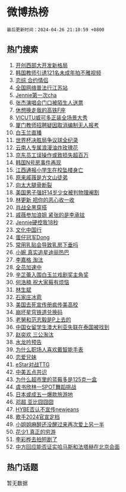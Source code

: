 # 微博热榜

`最后更新时间：2024-04-26 21:10:59 +0800`

## 热门搜索

1. [开创西部大开发新格局](https://m.weibo.cn/search?containerid=100103type%3D1%26t%3D10%26q%3D%23%E5%BC%80%E5%88%9B%E8%A5%BF%E9%83%A8%E5%A4%A7%E5%BC%80%E5%8F%91%E6%96%B0%E6%A0%BC%E5%B1%80%23&stream_entry_id=51&isnewpage=1&extparam=seat%3D1%26stream_entry_id%3D51%26c_type%3D51%26dgr%3D0%26pos%3D0%26cate%3D10103%26q%3D%2523%25E5%25BC%2580%25E5%2588%259B%25E8%25A5%25BF%25E9%2583%25A8%25E5%25A4%25A7%25E5%25BC%2580%25E5%258F%2591%25E6%2596%25B0%25E6%25A0%25BC%25E5%25B1%2580%2523%26filter_type%3Drealtimehot%26display_time%3D1714137058%26pre_seqid%3D17141370584830213662)
1. [韩国教师引诱121名未成年拍不雅视频](https://m.weibo.cn/search?containerid=100103type%3D1%26t%3D10%26q%3D%23%E9%9F%A9%E5%9B%BD%E6%95%99%E5%B8%88%E5%BC%95%E8%AF%B1121%E5%90%8D%E6%9C%AA%E6%88%90%E5%B9%B4%E6%8B%8D%E4%B8%8D%E9%9B%85%E8%A7%86%E9%A2%91%23&stream_entry_id=31&isnewpage=1&extparam=seat%3D1%26stream_entry_id%3D31%26lcate%3D5001%26realpos%3D1%26filter_type%3Drealtimehot%26dgr%3D0%26c_type%3D31%26flag%3D1%26pos%3D0%26cate%3D5001%26q%3D%2523%25E9%259F%25A9%25E5%259B%25BD%25E6%2595%2599%25E5%25B8%2588%25E5%25BC%2595%25E8%25AF%25B1121%25E5%2590%258D%25E6%259C%25AA%25E6%2588%2590%25E5%25B9%25B4%25E6%258B%258D%25E4%25B8%258D%25E9%259B%2585%25E8%25A7%2586%25E9%25A2%2591%2523%26band_rank%3D1%26display_time%3D1714137058%26pre_seqid%3D17141370584830213662)
1. [恋综 合约情侣](https://m.weibo.cn/search?containerid=100103type%3D1%26t%3D10%26q%3D%E6%81%8B%E7%BB%BC+%E5%90%88%E7%BA%A6%E6%83%85%E4%BE%A3&stream_entry_id=31&isnewpage=1&extparam=seat%3D1%26stream_entry_id%3D31%26lcate%3D5001%26realpos%3D2%26filter_type%3Drealtimehot%26dgr%3D0%26c_type%3D31%26flag%3D2%26pos%3D1%26cate%3D5001%26q%3D%25E6%2581%258B%25E7%25BB%25BC%2520%25E5%2590%2588%25E7%25BA%25A6%25E6%2583%2585%25E4%25BE%25A3%26band_rank%3D2%26display_time%3D1714137058%26pre_seqid%3D17141370584830213662)
1. [全国网络普法行江苏站](https://m.weibo.cn/search?containerid=100103type%3D1%26t%3D10%26q%3D%23%E5%85%A8%E5%9B%BD%E7%BD%91%E7%BB%9C%E6%99%AE%E6%B3%95%E8%A1%8C%E6%B1%9F%E8%8B%8F%E7%AB%99%23&stream_entry_id=31&isnewpage=1&extparam=seat%3D1%26stream_entry_id%3D31%26lcate%3D5001%26realpos%3D3%26filter_type%3Drealtimehot%26dgr%3D0%26c_type%3D31%26flag%3D0%26pos%3D2%26cate%3D5001%26q%3D%2523%25E5%2585%25A8%25E5%259B%25BD%25E7%25BD%2591%25E7%25BB%259C%25E6%2599%25AE%25E6%25B3%2595%25E8%25A1%258C%25E6%25B1%259F%25E8%258B%258F%25E7%25AB%2599%2523%26band_rank%3D3%26display_time%3D1714137058%26pre_seqid%3D17141370584830213662)
1. [Jennie第一次cha](https://m.weibo.cn/search?containerid=100103type%3D1%26t%3D10%26q%3D%23Jennie%E7%AC%AC%E4%B8%80%E6%AC%A1cha%23&stream_entry_id=31&isnewpage=1&extparam=seat%3D1%26stream_entry_id%3D31%26lcate%3D5001%26realpos%3D4%26filter_type%3Drealtimehot%26dgr%3D0%26c_type%3D31%26flag%3D1%26pos%3D3%26cate%3D5001%26q%3D%2523Jennie%25E7%25AC%25AC%25E4%25B8%2580%25E6%25AC%25A1cha%2523%26band_rank%3D4%26display_time%3D1714137058%26pre_seqid%3D17141370584830213662)
1. [张杰演唱会门口被陌生人送票](https://m.weibo.cn/search?containerid=100103type%3D1%26t%3D10%26q%3D%23%E5%BC%A0%E6%9D%B0%E6%BC%94%E5%94%B1%E4%BC%9A%E9%97%A8%E5%8F%A3%E8%A2%AB%E9%99%8C%E7%94%9F%E4%BA%BA%E9%80%81%E7%A5%A8%23&stream_entry_id=31&isnewpage=1&extparam=seat%3D1%26stream_entry_id%3D31%26lcate%3D5001%26realpos%3D5%26filter_type%3Drealtimehot%26dgr%3D0%26c_type%3D31%26flag%3D1%26pos%3D4%26cate%3D5001%26q%3D%2523%25E5%25BC%25A0%25E6%259D%25B0%25E6%25BC%2594%25E5%2594%25B1%25E4%25BC%259A%25E9%2597%25A8%25E5%258F%25A3%25E8%25A2%25AB%25E9%2599%258C%25E7%2594%259F%25E4%25BA%25BA%25E9%2580%2581%25E7%25A5%25A8%2523%26band_rank%3D5%26display_time%3D1714137058%26pre_seqid%3D17141370584830213662)
1. [休想换走我的高铁F座](https://m.weibo.cn/search?containerid=100103type%3D1%26t%3D10%26q%3D%23%E4%BC%91%E6%83%B3%E6%8D%A2%E8%B5%B0%E6%88%91%E7%9A%84%E9%AB%98%E9%93%81F%E5%BA%A7%23&stream_entry_id=31&isnewpage=1&extparam=seat%3D1%26stream_entry_id%3D31%26lcate%3D5001%26realpos%3D6%26filter_type%3Drealtimehot%26dgr%3D0%26c_type%3D31%26flag%3D0%26pos%3D5%26cate%3D5001%26q%3D%2523%25E4%25BC%2591%25E6%2583%25B3%25E6%258D%25A2%25E8%25B5%25B0%25E6%2588%2591%25E7%259A%2584%25E9%25AB%2598%25E9%2593%2581F%25E5%25BA%25A7%2523%26band_rank%3D6%26display_time%3D1714137058%26pre_seqid%3D17141370584830213662)
1. [VICUTU威可多正装全场景大秀](https://m.weibo.cn/search?containerid=100103type%3D1%26t%3D10%26q%3D%23VICUTU%E5%A8%81%E5%8F%AF%E5%A4%9A%E6%AD%A3%E8%A3%85%E5%85%A8%E5%9C%BA%E6%99%AF%E5%A4%A7%E7%A7%80%23&stream_entry_id=31&isnewpage=1&extparam=seat%3D1%26stream_entry_id%3D31%26lcate%3D5001%26dgr%3D0%26band_rank%3D7%26filter_type%3Drealtimehot%26c_type%3D31%26is_ad_pos%3D1%26cate%3D5001%26pos%3D6%26topic_ad%3D1%26q%3D%2523VICUTU%25E5%25A8%2581%25E5%258F%25AF%25E5%25A4%259A%25E6%25AD%25A3%25E8%25A3%2585%25E5%2585%25A8%25E5%259C%25BA%25E6%2599%25AF%25E5%25A4%25A7%25E7%25A7%2580%2523%26adid%3D232788%26display_time%3D1714137058%26pre_seqid%3D17141370584830213662)
1. [厦门教师招聘疑因取消编制无人报考](https://m.weibo.cn/search?containerid=100103type%3D1%26t%3D10%26q%3D%23%E5%8E%A6%E9%97%A8%E6%95%99%E5%B8%88%E6%8B%9B%E8%81%98%E7%96%91%E5%9B%A0%E5%8F%96%E6%B6%88%E7%BC%96%E5%88%B6%E6%97%A0%E4%BA%BA%E6%8A%A5%E8%80%83%23&stream_entry_id=31&isnewpage=1&extparam=seat%3D1%26stream_entry_id%3D31%26lcate%3D5001%26realpos%3D7%26filter_type%3Drealtimehot%26dgr%3D0%26c_type%3D31%26flag%3D0%26pos%3D7%26cate%3D5001%26q%3D%2523%25E5%258E%25A6%25E9%2597%25A8%25E6%2595%2599%25E5%25B8%2588%25E6%258B%259B%25E8%2581%2598%25E7%2596%2591%25E5%259B%25A0%25E5%258F%2596%25E6%25B6%2588%25E7%25BC%2596%25E5%2588%25B6%25E6%2597%25A0%25E4%25BA%25BA%25E6%258A%25A5%25E8%2580%2583%2523%26band_rank%3D7%26display_time%3D1714137058%26pre_seqid%3D17141370584830213662)
1. [白玉兰直播](https://m.weibo.cn/search?containerid=100103type%3D1%26t%3D10%26q%3D%E7%99%BD%E7%8E%89%E5%85%B0%E7%9B%B4%E6%92%AD&stream_entry_id=31&isnewpage=1&extparam=seat%3D1%26stream_entry_id%3D31%26lcate%3D5001%26realpos%3D8%26filter_type%3Drealtimehot%26dgr%3D0%26c_type%3D31%26flag%3D0%26pos%3D8%26cate%3D5001%26q%3D%25E7%2599%25BD%25E7%258E%2589%25E5%2585%25B0%25E7%259B%25B4%25E6%2592%25AD%26band_rank%3D8%26display_time%3D1714137058%26pre_seqid%3D17141370584830213662)
1. [世界杯决胜局争议球全纪录](https://m.weibo.cn/search?containerid=100103type%3D1%26t%3D10%26q%3D%E4%B8%96%E7%95%8C%E6%9D%AF%E5%86%B3%E8%83%9C%E5%B1%80%E4%BA%89%E8%AE%AE%E7%90%83%E5%85%A8%E7%BA%AA%E5%BD%95&stream_entry_id=31&isnewpage=1&extparam=seat%3D1%26stream_entry_id%3D31%26lcate%3D5001%26realpos%3D9%26filter_type%3Drealtimehot%26dgr%3D0%26c_type%3D31%26flag%3D1%26pos%3D9%26cate%3D5001%26q%3D%25E4%25B8%2596%25E7%2595%258C%25E6%259D%25AF%25E5%2586%25B3%25E8%2583%259C%25E5%25B1%2580%25E4%25BA%2589%25E8%25AE%25AE%25E7%2590%2583%25E5%2585%25A8%25E7%25BA%25AA%25E5%25BD%2595%26band_rank%3D9%26display_time%3D1714137058%26pre_seqid%3D17141370584830213662)
1. [云南人专属浪漫油炸玫瑰花](https://m.weibo.cn/search?containerid=100103type%3D1%26t%3D10%26q%3D%23%E4%BA%91%E5%8D%97%E4%BA%BA%E4%B8%93%E5%B1%9E%E6%B5%AA%E6%BC%AB%E6%B2%B9%E7%82%B8%E7%8E%AB%E7%91%B0%E8%8A%B1%23&stream_entry_id=31&isnewpage=1&extparam=seat%3D1%26stream_entry_id%3D31%26lcate%3D5001%26realpos%3D10%26filter_type%3Drealtimehot%26dgr%3D0%26c_type%3D31%26flag%3D32768%26pos%3D10%26cate%3D5001%26q%3D%2523%25E4%25BA%2591%25E5%258D%2597%25E4%25BA%25BA%25E4%25B8%2593%25E5%25B1%259E%25E6%25B5%25AA%25E6%25BC%25AB%25E6%25B2%25B9%25E7%2582%25B8%25E7%258E%25AB%25E7%2591%25B0%25E8%258A%25B1%2523%26band_rank%3D10%26display_time%3D1714137058%26pre_seqid%3D17141370584830213662)
1. [京东员工误操作或致损失超百万](https://m.weibo.cn/search?containerid=100103type%3D1%26t%3D10%26q%3D%23%E4%BA%AC%E4%B8%9C%E5%91%98%E5%B7%A5%E8%AF%AF%E6%93%8D%E4%BD%9C%E6%88%96%E8%87%B4%E6%8D%9F%E5%A4%B1%E8%B6%85%E7%99%BE%E4%B8%87%23&stream_entry_id=31&isnewpage=1&extparam=seat%3D1%26stream_entry_id%3D31%26lcate%3D5001%26realpos%3D11%26filter_type%3Drealtimehot%26dgr%3D0%26c_type%3D31%26flag%3D2%26pos%3D11%26cate%3D5001%26q%3D%2523%25E4%25BA%25AC%25E4%25B8%259C%25E5%2591%2598%25E5%25B7%25A5%25E8%25AF%25AF%25E6%2593%258D%25E4%25BD%259C%25E6%2588%2596%25E8%2587%25B4%25E6%258D%259F%25E5%25A4%25B1%25E8%25B6%2585%25E7%2599%25BE%25E4%25B8%2587%2523%26band_rank%3D11%26display_time%3D1714137058%26pre_seqid%3D17141370584830213662)
1. [韩国N号房事件再现](https://m.weibo.cn/search?containerid=100103type%3D1%26t%3D10%26q%3D%23%E9%9F%A9%E5%9B%BDN%E5%8F%B7%E6%88%BF%E4%BA%8B%E4%BB%B6%E5%86%8D%E7%8E%B0%23&stream_entry_id=31&isnewpage=1&extparam=seat%3D1%26stream_entry_id%3D31%26lcate%3D5001%26realpos%3D12%26filter_type%3Drealtimehot%26dgr%3D0%26c_type%3D31%26flag%3D2%26pos%3D12%26cate%3D5001%26q%3D%2523%25E9%259F%25A9%25E5%259B%25BDN%25E5%258F%25B7%25E6%2588%25BF%25E4%25BA%258B%25E4%25BB%25B6%25E5%2586%258D%25E7%258E%25B0%2523%26band_rank%3D12%26display_time%3D1714137058%26pre_seqid%3D17141370584830213662)
1. [江西通报小学生在校坠楼身亡](https://m.weibo.cn/search?containerid=100103type%3D1%26t%3D10%26q%3D%23%E6%B1%9F%E8%A5%BF%E9%80%9A%E6%8A%A5%E5%B0%8F%E5%AD%A6%E7%94%9F%E5%9C%A8%E6%A0%A1%E5%9D%A0%E6%A5%BC%E8%BA%AB%E4%BA%A1%23&stream_entry_id=31&isnewpage=1&extparam=seat%3D1%26stream_entry_id%3D31%26lcate%3D5001%26realpos%3D13%26filter_type%3Drealtimehot%26dgr%3D0%26c_type%3D31%26flag%3D1%26pos%3D13%26cate%3D5001%26q%3D%2523%25E6%25B1%259F%25E8%25A5%25BF%25E9%2580%259A%25E6%258A%25A5%25E5%25B0%258F%25E5%25AD%25A6%25E7%2594%259F%25E5%259C%25A8%25E6%25A0%25A1%25E5%259D%25A0%25E6%25A5%25BC%25E8%25BA%25AB%25E4%25BA%25A1%2523%26band_rank%3D13%26display_time%3D1714137058%26pre_seqid%3D17141370584830213662)
1. [原来戚薇是方文山徒弟](https://m.weibo.cn/search?containerid=100103type%3D1%26t%3D10%26q%3D%23%E5%8E%9F%E6%9D%A5%E6%88%9A%E8%96%87%E6%98%AF%E6%96%B9%E6%96%87%E5%B1%B1%E5%BE%92%E5%BC%9F%23&stream_entry_id=31&isnewpage=1&extparam=seat%3D1%26stream_entry_id%3D31%26lcate%3D5001%26realpos%3D14%26filter_type%3Drealtimehot%26dgr%3D0%26c_type%3D31%26flag%3D2%26pos%3D14%26cate%3D5001%26q%3D%2523%25E5%258E%259F%25E6%259D%25A5%25E6%2588%259A%25E8%2596%2587%25E6%2598%25AF%25E6%2596%25B9%25E6%2596%2587%25E5%25B1%25B1%25E5%25BE%2592%25E5%25BC%259F%2523%26band_rank%3D14%26display_time%3D1714137058%26pre_seqid%3D17141370584830213662)
1. [向太大腿骨断裂](https://m.weibo.cn/search?containerid=100103type%3D1%26t%3D10%26q%3D%23%E5%90%91%E5%A4%AA%E5%A4%A7%E8%85%BF%E9%AA%A8%E6%96%AD%E8%A3%82%23&stream_entry_id=31&isnewpage=1&extparam=seat%3D1%26stream_entry_id%3D31%26lcate%3D5001%26realpos%3D15%26filter_type%3Drealtimehot%26dgr%3D0%26c_type%3D31%26flag%3D2%26pos%3D15%26cate%3D5001%26q%3D%2523%25E5%2590%2591%25E5%25A4%25AA%25E5%25A4%25A7%25E8%2585%25BF%25E9%25AA%25A8%25E6%2596%25AD%25E8%25A3%2582%2523%26band_rank%3D15%26display_time%3D1714137058%26pre_seqid%3D17141370584830213662)
1. [美国男子强奸14岁少女被判物理阉割](https://m.weibo.cn/search?containerid=100103type%3D1%26t%3D10%26q%3D%23%E7%BE%8E%E5%9B%BD%E7%94%B7%E5%AD%90%E5%BC%BA%E5%A5%B814%E5%B2%81%E5%B0%91%E5%A5%B3%E8%A2%AB%E5%88%A4%E7%89%A9%E7%90%86%E9%98%89%E5%89%B2%23&stream_entry_id=31&isnewpage=1&extparam=seat%3D1%26stream_entry_id%3D31%26lcate%3D5001%26realpos%3D16%26filter_type%3Drealtimehot%26dgr%3D0%26c_type%3D31%26flag%3D0%26pos%3D16%26cate%3D5001%26q%3D%2523%25E7%25BE%258E%25E5%259B%25BD%25E7%2594%25B7%25E5%25AD%2590%25E5%25BC%25BA%25E5%25A5%25B814%25E5%25B2%2581%25E5%25B0%2591%25E5%25A5%25B3%25E8%25A2%25AB%25E5%2588%25A4%25E7%2589%25A9%25E7%2590%2586%25E9%2598%2589%25E5%2589%25B2%2523%26band_rank%3D16%26display_time%3D1714137058%26pre_seqid%3D17141370584830213662)
1. [林更新 把你的恶心收一收](https://m.weibo.cn/search?containerid=100103type%3D1%26t%3D10%26q%3D%E6%9E%97%E6%9B%B4%E6%96%B0+%E6%8A%8A%E4%BD%A0%E7%9A%84%E6%81%B6%E5%BF%83%E6%94%B6%E4%B8%80%E6%94%B6&stream_entry_id=31&isnewpage=1&extparam=seat%3D1%26stream_entry_id%3D31%26lcate%3D5001%26realpos%3D17%26filter_type%3Drealtimehot%26dgr%3D0%26c_type%3D31%26flag%3D2%26pos%3D17%26cate%3D5001%26q%3D%25E6%259E%2597%25E6%259B%25B4%25E6%2596%25B0%2520%25E6%258A%258A%25E4%25BD%25A0%25E7%259A%2584%25E6%2581%25B6%25E5%25BF%2583%25E6%2594%25B6%25E4%25B8%2580%25E6%2594%25B6%26band_rank%3D17%26display_time%3D1714137058%26pre_seqid%3D17141370584830213662)
1. [肖战全黑穿搭](https://m.weibo.cn/search?containerid=100103type%3D1%26t%3D10%26q%3D%23%E8%82%96%E6%88%98%E5%85%A8%E9%BB%91%E7%A9%BF%E6%90%AD%23&stream_entry_id=31&isnewpage=1&extparam=seat%3D1%26stream_entry_id%3D31%26lcate%3D5001%26realpos%3D18%26filter_type%3Drealtimehot%26dgr%3D0%26c_type%3D31%26flag%3D1%26pos%3D18%26cate%3D5001%26q%3D%2523%25E8%2582%2596%25E6%2588%2598%25E5%2585%25A8%25E9%25BB%2591%25E7%25A9%25BF%25E6%2590%25AD%2523%26band_rank%3D18%26display_time%3D1714137058%26pre_seqid%3D17141370584830213662)
1. [戚薇参加浪姐 紧张的是李承铉](https://m.weibo.cn/search?containerid=100103type%3D1%26t%3D10%26q%3D%E6%88%9A%E8%96%87%E5%8F%82%E5%8A%A0%E6%B5%AA%E5%A7%90+%E7%B4%A7%E5%BC%A0%E7%9A%84%E6%98%AF%E6%9D%8E%E6%89%BF%E9%93%89&stream_entry_id=31&isnewpage=1&extparam=seat%3D1%26stream_entry_id%3D31%26lcate%3D5001%26realpos%3D19%26filter_type%3Drealtimehot%26dgr%3D0%26c_type%3D31%26flag%3D1%26pos%3D19%26cate%3D5001%26q%3D%25E6%2588%259A%25E8%2596%2587%25E5%258F%2582%25E5%258A%25A0%25E6%25B5%25AA%25E5%25A7%2590%2520%25E7%25B4%25A7%25E5%25BC%25A0%25E7%259A%2584%25E6%2598%25AF%25E6%259D%258E%25E6%2589%25BF%25E9%2593%2589%26band_rank%3D19%26display_time%3D1714137058%26pre_seqid%3D17141370584830213662)
1. [Jennie硬控我18秒](https://m.weibo.cn/search?containerid=100103type%3D1%26t%3D10%26q%3D%23Jennie%E7%A1%AC%E6%8E%A7%E6%88%9118%E7%A7%92%23&stream_entry_id=31&isnewpage=1&extparam=seat%3D1%26stream_entry_id%3D31%26lcate%3D5001%26realpos%3D20%26filter_type%3Drealtimehot%26dgr%3D0%26c_type%3D31%26flag%3D0%26pos%3D20%26cate%3D5001%26q%3D%2523Jennie%25E7%25A1%25AC%25E6%258E%25A7%25E6%2588%259118%25E7%25A7%2592%2523%26band_rank%3D20%26display_time%3D1714137058%26pre_seqid%3D17141370584830213662)
1. [文化中国行](https://m.weibo.cn/search?containerid=100103type%3D1%26t%3D10%26q%3D%23%E6%96%87%E5%8C%96%E4%B8%AD%E5%9B%BD%E8%A1%8C%23&stream_entry_id=31&isnewpage=1&extparam=seat%3D1%26stream_entry_id%3D31%26lcate%3D5001%26realpos%3D21%26filter_type%3Drealtimehot%26dgr%3D0%26c_type%3D31%26flag%3D0%26pos%3D21%26cate%3D5001%26q%3D%2523%25E6%2596%2587%25E5%258C%2596%25E4%25B8%25AD%25E5%259B%25BD%25E8%25A1%258C%2523%26band_rank%3D21%26display_time%3D1714137058%26pre_seqid%3D17141370584830213662)
1. [蛋仔冠军Dong](https://m.weibo.cn/search?containerid=100103type%3D1%26t%3D10%26q%3D%23%E8%9B%8B%E4%BB%94%E5%86%A0%E5%86%9BDong%23&stream_entry_id=31&isnewpage=1&extparam=seat%3D1%26stream_entry_id%3D31%26lcate%3D5001%26realpos%3D22%26dgr%3D0%26filter_type%3Drealtimehot%26c_type%3D31%26adid%3D232662%26flag%3D0%26pos%3D22%26cate%3D5001%26q%3D%2523%25E8%259B%258B%25E4%25BB%2594%25E5%2586%25A0%25E5%2586%259BDong%2523%26band_rank%3D22%26display_time%3D1714137058%26pre_seqid%3D17141370584830213662)
1. [常用乳贴会导致乳房下垂吗](https://m.weibo.cn/search?containerid=100103type%3D1%26t%3D10%26q%3D%23%E5%B8%B8%E7%94%A8%E4%B9%B3%E8%B4%B4%E4%BC%9A%E5%AF%BC%E8%87%B4%E4%B9%B3%E6%88%BF%E4%B8%8B%E5%9E%82%E5%90%97%23&stream_entry_id=31&isnewpage=1&extparam=seat%3D1%26stream_entry_id%3D31%26lcate%3D5001%26realpos%3D23%26filter_type%3Drealtimehot%26dgr%3D0%26c_type%3D31%26flag%3D2%26pos%3D23%26cate%3D5001%26q%3D%2523%25E5%25B8%25B8%25E7%2594%25A8%25E4%25B9%25B3%25E8%25B4%25B4%25E4%25BC%259A%25E5%25AF%25BC%25E8%2587%25B4%25E4%25B9%25B3%25E6%2588%25BF%25E4%25B8%258B%25E5%259E%2582%25E5%2590%2597%2523%26band_rank%3D23%26display_time%3D1714137058%26pre_seqid%3D17141370584830213662)
1. [小婉 真实追星迪丽热巴](https://m.weibo.cn/search?containerid=100103type%3D1%26t%3D10%26q%3D%E5%B0%8F%E5%A9%89+%E7%9C%9F%E5%AE%9E%E8%BF%BD%E6%98%9F%E8%BF%AA%E4%B8%BD%E7%83%AD%E5%B7%B4&stream_entry_id=31&isnewpage=1&extparam=seat%3D1%26stream_entry_id%3D31%26lcate%3D5001%26realpos%3D24%26filter_type%3Drealtimehot%26dgr%3D0%26c_type%3D31%26flag%3D0%26pos%3D24%26cate%3D5001%26q%3D%25E5%25B0%258F%25E5%25A9%2589%2520%25E7%259C%259F%25E5%25AE%259E%25E8%25BF%25BD%25E6%2598%259F%25E8%25BF%25AA%25E4%25B8%25BD%25E7%2583%25AD%25E5%25B7%25B4%26band_rank%3D24%26display_time%3D1714137058%26pre_seqid%3D17141370584830213662)
1. [李嘉格 淘汰](https://m.weibo.cn/search?containerid=100103type%3D1%26t%3D10%26q%3D%E6%9D%8E%E5%98%89%E6%A0%BC+%E6%B7%98%E6%B1%B0&stream_entry_id=31&isnewpage=1&extparam=seat%3D1%26stream_entry_id%3D31%26lcate%3D5001%26realpos%3D25%26filter_type%3Drealtimehot%26dgr%3D0%26c_type%3D31%26flag%3D0%26pos%3D25%26cate%3D5001%26q%3D%25E6%259D%258E%25E5%2598%2589%25E6%25A0%25BC%2520%25E6%25B7%2598%25E6%25B1%25B0%26band_rank%3D25%26display_time%3D1714137058%26pre_seqid%3D17141370584830213662)
1. [全员加速中](https://m.weibo.cn/search?containerid=100103type%3D1%26t%3D10%26q%3D%E5%85%A8%E5%91%98%E5%8A%A0%E9%80%9F%E4%B8%AD&stream_entry_id=31&isnewpage=1&extparam=seat%3D1%26stream_entry_id%3D31%26lcate%3D5001%26realpos%3D26%26filter_type%3Drealtimehot%26dgr%3D0%26c_type%3D31%26flag%3D1%26pos%3D26%26cate%3D5001%26q%3D%25E5%2585%25A8%25E5%2591%2598%25E5%258A%25A0%25E9%2580%259F%25E4%25B8%25AD%26band_rank%3D26%26display_time%3D1714137058%26pre_seqid%3D17141370584830213662)
1. [辛芷蕾入围白玉兰戏剧奖主角奖](https://m.weibo.cn/search?containerid=100103type%3D1%26t%3D10%26q%3D%23%E8%BE%9B%E8%8A%B7%E8%95%BE%E5%85%A5%E5%9B%B4%E7%99%BD%E7%8E%89%E5%85%B0%E6%88%8F%E5%89%A7%E5%A5%96%E4%B8%BB%E8%A7%92%E5%A5%96%23&stream_entry_id=31&isnewpage=1&extparam=seat%3D1%26stream_entry_id%3D31%26lcate%3D5001%26realpos%3D27%26filter_type%3Drealtimehot%26dgr%3D0%26c_type%3D31%26flag%3D1%26pos%3D27%26cate%3D5001%26q%3D%2523%25E8%25BE%259B%25E8%258A%25B7%25E8%2595%25BE%25E5%2585%25A5%25E5%259B%25B4%25E7%2599%25BD%25E7%258E%2589%25E5%2585%25B0%25E6%2588%258F%25E5%2589%25A7%25E5%25A5%2596%25E4%25B8%25BB%25E8%25A7%2592%25E5%25A5%2596%2523%26band_rank%3D27%26display_time%3D1714137058%26pre_seqid%3D17141370584830213662)
1. [何浩楠 祝大家莓有烦恼](https://m.weibo.cn/search?containerid=100103type%3D1%26t%3D10%26q%3D%E4%BD%95%E6%B5%A9%E6%A5%A0+%E7%A5%9D%E5%A4%A7%E5%AE%B6%E8%8E%93%E6%9C%89%E7%83%A6%E6%81%BC&stream_entry_id=31&isnewpage=1&extparam=seat%3D1%26stream_entry_id%3D31%26lcate%3D5001%26realpos%3D28%26filter_type%3Drealtimehot%26dgr%3D0%26c_type%3D31%26flag%3D1%26pos%3D28%26cate%3D5001%26q%3D%25E4%25BD%2595%25E6%25B5%25A9%25E6%25A5%25A0%2520%25E7%25A5%259D%25E5%25A4%25A7%25E5%25AE%25B6%25E8%258E%2593%25E6%259C%2589%25E7%2583%25A6%25E6%2581%25BC%26band_rank%3D28%26display_time%3D1714137058%26pre_seqid%3D17141370584830213662)
1. [林生斌](https://m.weibo.cn/search?containerid=100103type%3D1%26t%3D10%26q%3D%E6%9E%97%E7%94%9F%E6%96%8C&stream_entry_id=31&isnewpage=1&extparam=seat%3D1%26stream_entry_id%3D31%26lcate%3D5001%26realpos%3D29%26filter_type%3Drealtimehot%26dgr%3D0%26c_type%3D31%26flag%3D0%26pos%3D29%26cate%3D5001%26q%3D%25E6%259E%2597%25E7%2594%259F%25E6%2596%258C%26band_rank%3D29%26display_time%3D1714137058%26pre_seqid%3D17141370584830213662)
1. [石家庄冰雹](https://m.weibo.cn/search?containerid=100103type%3D1%26t%3D10%26q%3D%E7%9F%B3%E5%AE%B6%E5%BA%84%E5%86%B0%E9%9B%B9&stream_entry_id=31&isnewpage=1&extparam=seat%3D1%26stream_entry_id%3D31%26lcate%3D5001%26realpos%3D30%26filter_type%3Drealtimehot%26dgr%3D0%26c_type%3D31%26flag%3D1%26pos%3D30%26cate%3D5001%26q%3D%25E7%259F%25B3%25E5%25AE%25B6%25E5%25BA%2584%25E5%2586%25B0%25E9%259B%25B9%26band_rank%3D30%26display_time%3D1714137058%26pre_seqid%3D17141370584830213662)
1. [美国去死宣传册疯传美高校](https://m.weibo.cn/search?containerid=100103type%3D1%26t%3D10%26q%3D%23%E7%BE%8E%E5%9B%BD%E5%8E%BB%E6%AD%BB%E5%AE%A3%E4%BC%A0%E5%86%8C%E7%96%AF%E4%BC%A0%E7%BE%8E%E9%AB%98%E6%A0%A1%23&stream_entry_id=31&isnewpage=1&extparam=seat%3D1%26stream_entry_id%3D31%26lcate%3D5001%26realpos%3D31%26filter_type%3Drealtimehot%26dgr%3D0%26c_type%3D31%26flag%3D1%26pos%3D31%26cate%3D5001%26q%3D%2523%25E7%25BE%258E%25E5%259B%25BD%25E5%258E%25BB%25E6%25AD%25BB%25E5%25AE%25A3%25E4%25BC%25A0%25E5%2586%258C%25E7%2596%25AF%25E4%25BC%25A0%25E7%25BE%258E%25E9%25AB%2598%25E6%25A0%25A1%2523%26band_rank%3D31%26display_time%3D1714137058%26pre_seqid%3D17141370584830213662)
1. [崩坏星穹铁道兑换码](https://m.weibo.cn/search?containerid=100103type%3D1%26t%3D10%26q%3D%E5%B4%A9%E5%9D%8F%E6%98%9F%E7%A9%B9%E9%93%81%E9%81%93%E5%85%91%E6%8D%A2%E7%A0%81&stream_entry_id=31&isnewpage=1&extparam=seat%3D1%26stream_entry_id%3D31%26lcate%3D5001%26realpos%3D32%26filter_type%3Drealtimehot%26dgr%3D0%26c_type%3D31%26flag%3D1%26pos%3D32%26cate%3D5001%26q%3D%25E5%25B4%25A9%25E5%259D%258F%25E6%2598%259F%25E7%25A9%25B9%25E9%2593%2581%25E9%2581%2593%25E5%2585%2591%25E6%258D%25A2%25E7%25A0%2581%26band_rank%3D32%26display_time%3D1714137058%26pre_seqid%3D17141370584830213662)
1. [老舅和范志毅是P上去的](https://m.weibo.cn/search?containerid=100103type%3D1%26t%3D10%26q%3D%23%E8%80%81%E8%88%85%E5%92%8C%E8%8C%83%E5%BF%97%E6%AF%85%E6%98%AFP%E4%B8%8A%E5%8E%BB%E7%9A%84%23&stream_entry_id=31&isnewpage=1&extparam=seat%3D1%26stream_entry_id%3D31%26lcate%3D5001%26realpos%3D33%26filter_type%3Drealtimehot%26dgr%3D0%26c_type%3D31%26flag%3D1%26pos%3D33%26cate%3D5001%26q%3D%2523%25E8%2580%2581%25E8%2588%2585%25E5%2592%258C%25E8%258C%2583%25E5%25BF%2597%25E6%25AF%2585%25E6%2598%25AFP%25E4%25B8%258A%25E5%258E%25BB%25E7%259A%2584%2523%26band_rank%3D33%26display_time%3D1714137058%26pre_seqid%3D17141370584830213662)
1. [中国女留学生澳大利亚失联在泰国被找到](https://m.weibo.cn/search?containerid=100103type%3D1%26t%3D10%26q%3D%23%E4%B8%AD%E5%9B%BD%E5%A5%B3%E7%95%99%E5%AD%A6%E7%94%9F%E6%BE%B3%E5%A4%A7%E5%88%A9%E4%BA%9A%E5%A4%B1%E8%81%94%E5%9C%A8%E6%B3%B0%E5%9B%BD%E8%A2%AB%E6%89%BE%E5%88%B0%23&stream_entry_id=31&isnewpage=1&extparam=seat%3D1%26stream_entry_id%3D31%26lcate%3D5001%26realpos%3D34%26filter_type%3Drealtimehot%26dgr%3D0%26c_type%3D31%26flag%3D0%26pos%3D34%26cate%3D5001%26q%3D%2523%25E4%25B8%25AD%25E5%259B%25BD%25E5%25A5%25B3%25E7%2595%2599%25E5%25AD%25A6%25E7%2594%259F%25E6%25BE%25B3%25E5%25A4%25A7%25E5%2588%25A9%25E4%25BA%259A%25E5%25A4%25B1%25E8%2581%2594%25E5%259C%25A8%25E6%25B3%25B0%25E5%259B%25BD%25E8%25A2%25AB%25E6%2589%25BE%25E5%2588%25B0%2523%26band_rank%3D34%26display_time%3D1714137058%26pre_seqid%3D17141370584830213662)
1. [赵奕欢 三公淘汰](https://m.weibo.cn/search?containerid=100103type%3D1%26t%3D10%26q%3D%E8%B5%B5%E5%A5%95%E6%AC%A2+%E4%B8%89%E5%85%AC%E6%B7%98%E6%B1%B0&stream_entry_id=31&isnewpage=1&extparam=seat%3D1%26stream_entry_id%3D31%26lcate%3D5001%26realpos%3D35%26filter_type%3Drealtimehot%26dgr%3D0%26c_type%3D31%26flag%3D1%26pos%3D35%26cate%3D5001%26q%3D%25E8%25B5%25B5%25E5%25A5%2595%25E6%25AC%25A2%2520%25E4%25B8%2589%25E5%2585%25AC%25E6%25B7%2598%25E6%25B1%25B0%26band_rank%3D35%26display_time%3D1714137058%26pre_seqid%3D17141370584830213662)
1. [水龙吟预告](https://m.weibo.cn/search?containerid=100103type%3D1%26t%3D10%26q%3D%E6%B0%B4%E9%BE%99%E5%90%9F%E9%A2%84%E5%91%8A&stream_entry_id=31&isnewpage=1&extparam=seat%3D1%26stream_entry_id%3D31%26lcate%3D5001%26realpos%3D36%26filter_type%3Drealtimehot%26dgr%3D0%26c_type%3D31%26flag%3D0%26pos%3D36%26cate%3D5001%26q%3D%25E6%25B0%25B4%25E9%25BE%2599%25E5%2590%259F%25E9%25A2%2584%25E5%2591%258A%26band_rank%3D36%26display_time%3D1714137058%26pre_seqid%3D17141370584830213662)
1. [为什么职场人喜欢戴智能手表](https://m.weibo.cn/search?containerid=100103type%3D1%26t%3D10%26q%3D%23%E4%B8%BA%E4%BB%80%E4%B9%88%E8%81%8C%E5%9C%BA%E4%BA%BA%E5%96%9C%E6%AC%A2%E6%88%B4%E6%99%BA%E8%83%BD%E6%89%8B%E8%A1%A8%23&stream_entry_id=31&isnewpage=1&extparam=seat%3D1%26stream_entry_id%3D31%26lcate%3D5001%26realpos%3D37%26filter_type%3Drealtimehot%26dgr%3D0%26c_type%3D31%26flag%3D1%26pos%3D37%26cate%3D5001%26q%3D%2523%25E4%25B8%25BA%25E4%25BB%2580%25E4%25B9%2588%25E8%2581%258C%25E5%259C%25BA%25E4%25BA%25BA%25E5%2596%259C%25E6%25AC%25A2%25E6%2588%25B4%25E6%2599%25BA%25E8%2583%25BD%25E6%2589%258B%25E8%25A1%25A8%2523%26band_rank%3D37%26display_time%3D1714137058%26pre_seqid%3D17141370584830213662)
1. [恋爱兄妹](https://m.weibo.cn/search?containerid=100103type%3D1%26t%3D10%26q%3D%E6%81%8B%E7%88%B1%E5%85%84%E5%A6%B9&stream_entry_id=31&isnewpage=1&extparam=seat%3D1%26stream_entry_id%3D31%26lcate%3D5001%26realpos%3D38%26filter_type%3Drealtimehot%26dgr%3D0%26c_type%3D31%26flag%3D0%26pos%3D38%26cate%3D5001%26q%3D%25E6%2581%258B%25E7%2588%25B1%25E5%2585%2584%25E5%25A6%25B9%26band_rank%3D38%26display_time%3D1714137058%26pre_seqid%3D17141370584830213662)
1. [eStar对战TTG](https://m.weibo.cn/search?containerid=100103type%3D1%26t%3D10%26q%3D%23eStar%E5%AF%B9%E6%88%98TTG%23&stream_entry_id=31&isnewpage=1&extparam=seat%3D1%26stream_entry_id%3D31%26lcate%3D5001%26realpos%3D39%26filter_type%3Drealtimehot%26dgr%3D0%26c_type%3D31%26flag%3D1%26pos%3D39%26cate%3D5001%26q%3D%2523eStar%25E5%25AF%25B9%25E6%2588%2598TTG%2523%26band_rank%3D39%26display_time%3D1714137058%26pre_seqid%3D17141370584830213662)
1. [中美五点共识](https://m.weibo.cn/search?containerid=100103type%3D1%26t%3D10%26q%3D%23%E4%B8%AD%E7%BE%8E%E4%BA%94%E7%82%B9%E5%85%B1%E8%AF%86%23&stream_entry_id=31&isnewpage=1&extparam=seat%3D1%26stream_entry_id%3D31%26lcate%3D5001%26realpos%3D40%26filter_type%3Drealtimehot%26dgr%3D0%26c_type%3D31%26flag%3D0%26pos%3D40%26cate%3D5001%26q%3D%2523%25E4%25B8%25AD%25E7%25BE%258E%25E4%25BA%2594%25E7%2582%25B9%25E5%2585%25B1%25E8%25AF%2586%2523%26band_rank%3D40%26display_time%3D1714137058%26pre_seqid%3D17141370584830213662)
1. [为什么超市里的蓝莓多是125克一盒](https://m.weibo.cn/search?containerid=100103type%3D1%26t%3D10%26q%3D%23%E4%B8%BA%E4%BB%80%E4%B9%88%E8%B6%85%E5%B8%82%E9%87%8C%E7%9A%84%E8%93%9D%E8%8E%93%E5%A4%9A%E6%98%AF125%E5%85%8B%E4%B8%80%E7%9B%92%23&stream_entry_id=31&isnewpage=1&extparam=seat%3D1%26stream_entry_id%3D31%26lcate%3D5001%26realpos%3D41%26filter_type%3Drealtimehot%26dgr%3D0%26c_type%3D31%26flag%3D1%26pos%3D41%26cate%3D5001%26q%3D%2523%25E4%25B8%25BA%25E4%25BB%2580%25E4%25B9%2588%25E8%25B6%2585%25E5%25B8%2582%25E9%2587%258C%25E7%259A%2584%25E8%2593%259D%25E8%258E%2593%25E5%25A4%259A%25E6%2598%25AF125%25E5%2585%258B%25E4%25B8%2580%25E7%259B%2592%2523%26band_rank%3D41%26display_time%3D1714137058%26pre_seqid%3D17141370584830213662)
1. [虞书欣林一SPOT舞蹈挑战](https://m.weibo.cn/search?containerid=100103type%3D1%26t%3D10%26q%3D%23%E8%99%9E%E4%B9%A6%E6%AC%A3%E6%9E%97%E4%B8%80SPOT%E8%88%9E%E8%B9%88%E6%8C%91%E6%88%98%23&stream_entry_id=31&isnewpage=1&extparam=seat%3D1%26stream_entry_id%3D31%26lcate%3D5001%26realpos%3D42%26filter_type%3Drealtimehot%26dgr%3D0%26c_type%3D31%26flag%3D1%26pos%3D42%26cate%3D5001%26q%3D%2523%25E8%2599%259E%25E4%25B9%25A6%25E6%25AC%25A3%25E6%259E%2597%25E4%25B8%2580SPOT%25E8%2588%259E%25E8%25B9%2588%25E6%258C%2591%25E6%2588%2598%2523%26band_rank%3D42%26display_time%3D1714137058%26pre_seqid%3D17141370584830213662)
1. [日本或成五一爆款旅游地](https://m.weibo.cn/search?containerid=100103type%3D1%26t%3D10%26q%3D%23%E6%97%A5%E6%9C%AC%E6%88%96%E6%88%90%E4%BA%94%E4%B8%80%E7%88%86%E6%AC%BE%E6%97%85%E6%B8%B8%E5%9C%B0%23&stream_entry_id=31&isnewpage=1&extparam=seat%3D1%26stream_entry_id%3D31%26lcate%3D5001%26realpos%3D43%26filter_type%3Drealtimehot%26dgr%3D0%26c_type%3D31%26flag%3D0%26pos%3D43%26cate%3D5001%26q%3D%2523%25E6%2597%25A5%25E6%259C%25AC%25E6%2588%2596%25E6%2588%2590%25E4%25BA%2594%25E4%25B8%2580%25E7%2588%2586%25E6%25AC%25BE%25E6%2597%2585%25E6%25B8%25B8%25E5%259C%25B0%2523%26band_rank%3D43%26display_time%3D1714137058%26pre_seqid%3D17141370584830213662)
1. [邓超 亚比囧囧囧](https://m.weibo.cn/search?containerid=100103type%3D1%26t%3D10%26q%3D%E9%82%93%E8%B6%85+%E4%BA%9A%E6%AF%94%E5%9B%A7%E5%9B%A7%E5%9B%A7&stream_entry_id=31&isnewpage=1&extparam=seat%3D1%26stream_entry_id%3D31%26lcate%3D5001%26realpos%3D44%26filter_type%3Drealtimehot%26dgr%3D0%26c_type%3D31%26flag%3D0%26pos%3D44%26cate%3D5001%26q%3D%25E9%2582%2593%25E8%25B6%2585%2520%25E4%25BA%259A%25E6%25AF%2594%25E5%259B%25A7%25E5%259B%25A7%25E5%259B%25A7%26band_rank%3D44%26display_time%3D1714137058%26pre_seqid%3D17141370584830213662)
1. [HYBE否认不宣传newjeans](https://m.weibo.cn/search?containerid=100103type%3D1%26t%3D10%26q%3D%23HYBE%E5%90%A6%E8%AE%A4%E4%B8%8D%E5%AE%A3%E4%BC%A0newjeans%23&stream_entry_id=31&isnewpage=1&extparam=seat%3D1%26stream_entry_id%3D31%26lcate%3D5001%26realpos%3D45%26filter_type%3Drealtimehot%26dgr%3D0%26c_type%3D31%26flag%3D0%26pos%3D45%26cate%3D5001%26q%3D%2523HYBE%25E5%2590%25A6%25E8%25AE%25A4%25E4%25B8%258D%25E5%25AE%25A3%25E4%25BC%25A0newjeans%2523%26band_rank%3D45%26display_time%3D1714137058%26pre_seqid%3D17141370584830213662)
1. [歌手2024官宣定档](https://m.weibo.cn/search?containerid=100103type%3D1%26t%3D10%26q%3D%23%E6%AD%8C%E6%89%8B2024%E5%AE%98%E5%AE%A3%E5%AE%9A%E6%A1%A3%23&stream_entry_id=31&isnewpage=1&extparam=seat%3D1%26stream_entry_id%3D31%26lcate%3D5001%26realpos%3D46%26filter_type%3Drealtimehot%26dgr%3D0%26c_type%3D31%26flag%3D0%26pos%3D46%26cate%3D5001%26q%3D%2523%25E6%25AD%258C%25E6%2589%258B2024%25E5%25AE%2598%25E5%25AE%25A3%25E5%25AE%259A%25E6%25A1%25A3%2523%26band_rank%3D46%26display_time%3D1714137058%26pre_seqid%3D17141370584830213662)
1. [小姐姐麻醉还没醒过来再次爱上另一半](https://m.weibo.cn/search?containerid=100103type%3D1%26t%3D10%26q%3D%E5%B0%8F%E5%A7%90%E5%A7%90%E9%BA%BB%E9%86%89%E8%BF%98%E6%B2%A1%E9%86%92%E8%BF%87%E6%9D%A5%E5%86%8D%E6%AC%A1%E7%88%B1%E4%B8%8A%E5%8F%A6%E4%B8%80%E5%8D%8A&stream_entry_id=31&isnewpage=1&extparam=seat%3D1%26stream_entry_id%3D31%26lcate%3D5001%26realpos%3D47%26filter_type%3Drealtimehot%26dgr%3D0%26c_type%3D31%26flag%3D0%26pos%3D47%26cate%3D5001%26q%3D%25E5%25B0%258F%25E5%25A7%2590%25E5%25A7%2590%25E9%25BA%25BB%25E9%2586%2589%25E8%25BF%2598%25E6%25B2%25A1%25E9%2586%2592%25E8%25BF%2587%25E6%259D%25A5%25E5%2586%258D%25E6%25AC%25A1%25E7%2588%25B1%25E4%25B8%258A%25E5%258F%25A6%25E4%25B8%2580%25E5%258D%258A%26band_rank%3D47%26display_time%3D1714137058%26pre_seqid%3D17141370584830213662)
1. [花少1 真正的穷游](https://m.weibo.cn/search?containerid=100103type%3D1%26t%3D10%26q%3D%E8%8A%B1%E5%B0%911+%E7%9C%9F%E6%AD%A3%E7%9A%84%E7%A9%B7%E6%B8%B8&stream_entry_id=31&isnewpage=1&extparam=seat%3D1%26stream_entry_id%3D31%26lcate%3D5001%26realpos%3D48%26filter_type%3Drealtimehot%26dgr%3D0%26c_type%3D31%26flag%3D0%26pos%3D48%26cate%3D5001%26q%3D%25E8%258A%25B1%25E5%25B0%25911%2520%25E7%259C%259F%25E6%25AD%25A3%25E7%259A%2584%25E7%25A9%25B7%25E6%25B8%25B8%26band_rank%3D48%26display_time%3D1714137058%26pre_seqid%3D17141370584830213662)
1. [李彩桦去拍短剧了](https://m.weibo.cn/search?containerid=100103type%3D1%26t%3D10%26q%3D%23%E6%9D%8E%E5%BD%A9%E6%A1%A6%E5%8E%BB%E6%8B%8D%E7%9F%AD%E5%89%A7%E4%BA%86%23&stream_entry_id=31&isnewpage=1&extparam=seat%3D1%26stream_entry_id%3D31%26lcate%3D5001%26realpos%3D49%26filter_type%3Drealtimehot%26dgr%3D0%26c_type%3D31%26flag%3D0%26pos%3D49%26cate%3D5001%26q%3D%2523%25E6%259D%258E%25E5%25BD%25A9%25E6%25A1%25A6%25E5%258E%25BB%25E6%258B%258D%25E7%259F%25AD%25E5%2589%25A7%25E4%25BA%2586%2523%26band_rank%3D49%26display_time%3D1714137058%26pre_seqid%3D17141370584830213662)
1. [中方回应能否证实哈马斯和法塔赫在北京会面](https://m.weibo.cn/search?containerid=100103type%3D1%26t%3D10%26q%3D%23%E4%B8%AD%E6%96%B9%E5%9B%9E%E5%BA%94%E8%83%BD%E5%90%A6%E8%AF%81%E5%AE%9E%E5%93%88%E9%A9%AC%E6%96%AF%E5%92%8C%E6%B3%95%E5%A1%94%E8%B5%AB%E5%9C%A8%E5%8C%97%E4%BA%AC%E4%BC%9A%E9%9D%A2%23&stream_entry_id=31&isnewpage=1&extparam=seat%3D1%26stream_entry_id%3D31%26lcate%3D5001%26realpos%3D50%26filter_type%3Drealtimehot%26dgr%3D0%26c_type%3D31%26flag%3D0%26pos%3D50%26cate%3D5001%26q%3D%2523%25E4%25B8%25AD%25E6%2596%25B9%25E5%259B%259E%25E5%25BA%2594%25E8%2583%25BD%25E5%2590%25A6%25E8%25AF%2581%25E5%25AE%259E%25E5%2593%2588%25E9%25A9%25AC%25E6%2596%25AF%25E5%2592%258C%25E6%25B3%2595%25E5%25A1%2594%25E8%25B5%25AB%25E5%259C%25A8%25E5%258C%2597%25E4%25BA%25AC%25E4%25BC%259A%25E9%259D%25A2%2523%26band_rank%3D50%26display_time%3D1714137058%26pre_seqid%3D17141370584830213662)

## 热门话题

暂无数据
